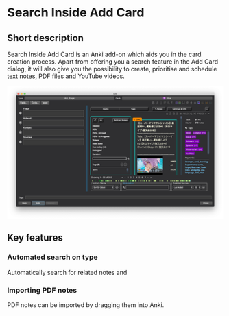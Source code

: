 # Search Inside Add Card

## Short description

Search Inside Add Card is an Anki add-on which aids you in the card
creation process. Apart from offering you a search feature in the Add Card dialog,
it will also give you the possibility to create, prioritise and schedule text notes,
PDF files and YouTube videos.

![img main overview](img/introduction/main_overview.png)


## Key features
### Automated search on type

Automatically search for related notes and


### Importing PDF notes
PDF notes can be imported by dragging them into Anki.
